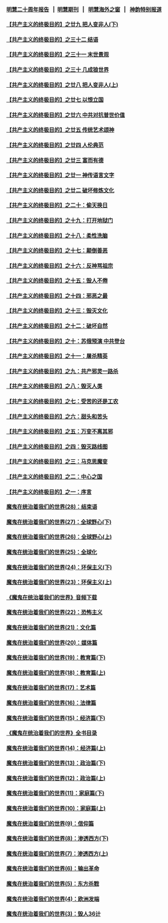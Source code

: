 #### [明慧二十周年报告](https://github.com/gfw-breaker/mh-reports/blob/master/README.md?t=07231721) &nbsp;&nbsp;|&nbsp;&nbsp;[明慧期刊](https://github.com/gfw-breaker/mh-qikan) &nbsp;&nbsp;|&nbsp;&nbsp; [明慧海外之窗](https://github.com/gfw-breaker/mh-news/blob/master/README.md?t=07231721) &nbsp;&nbsp;|&nbsp;&nbsp; [神韵特别报道](https://github.com/gfw-breaker/mh-news/blob/master/shenyun.md?t=07231721) 

#### [【共产主义的终极目的】之廿九 把人变非人(下)](../pages/nsc422/n11344140.md?t=07231721) 

#### [【共产主义的终极目的】之三十二 结语](../pages/nsc422/n11360535.md?t=07231721) 

#### [【共产主义的终极目的】之三十一 末世景观](../pages/nsc422/n11351129.md?t=07231721) 

#### [【共产主义的终极目的】之三十 几成狼世界](../pages/nsc422/n11348280.md?t=07231721) 

#### [【共产主义的终极目的】之廿八 把人变非人(上)](../pages/nsc422/n11340492.md?t=07231721) 

#### [【共产主义的终极目的】之廿七 以恨立国](../pages/nsc422/n11336944.md?t=07231721) 

#### [【共产主义的终极目的】之廿六 中共对抗普世价值](../pages/nsc422/n11324785.md?t=07231721) 

#### [【共产主义的终极目的】之廿五 传统艺术颂神](../pages/nsc422/n11296396.md?t=07231721) 

#### [【共产主义的终极目的】之廿四 人伦典范](../pages/nsc422/n11296397.md?t=07231721) 

#### [【共产主义的终极目的】之廿三 富而有德](../pages/nsc422/n11283598.md?t=07231721) 

#### [【共产主义的终极目的】之廿一 神传语言文字](../pages/nsc422/n11263265.md?t=07231721) 

#### [【共产主义的终极目的】之廿二 破坏修炼文化](../pages/nsc422/n11245728.md?t=07231721) 

#### [【共产主义的终极目的】之二十：偷天换日](../pages/nsc422/n11238846.md?t=07231721) 

#### [【共产主义的终极目的】之十九：打开地狱门](../pages/nsc422/n11206376.md?t=07231721) 

#### [【共产主义的终极目的】之十八：柔性洗脑](../pages/nsc422/n11199994.md?t=07231721) 

#### [【共产主义的终极目的】之十七：颠倒善恶](../pages/nsc422/n11179782.md?t=07231721) 

#### [【共产主义的终极目的】之十六：反神骂祖宗](../pages/nsc422/n11166798.md?t=07231721) 

#### [【共产主义的终极目的】之十五：毁人不倦](../pages/nsc422/n11166792.md?t=07231721) 

#### [【共产主义的终极目的】之十四：邪恶之最](../pages/nsc422/n11150249.md?t=07231721) 

#### [【共产主义的终极目的】之十三：毁灭文化](../pages/nsc422/n11135227.md?t=07231721) 

#### [【共产主义的终极目的】之十二：破坏自然](../pages/nsc422/n11135214.md?t=07231721) 

#### [【共产主义的终极目的】之十：苏俄预演 中共登台](../pages/nsc422/n11118424.md?t=07231721) 

#### [【共产主义的终极目的】之十一：屠杀精英](../pages/nsc422/n11118442.md?t=07231721) 

#### [【共产主义的终极目的】之九：共产邪灵一路杀](../pages/nsc422/n11114139.md?t=07231721) 

#### [【共产主义的终极目的】之八：毁灭人类](../pages/nsc422/n11108503.md?t=07231721) 

#### [【共产主义的终极目的】之七：受苦的还是工农](../pages/nsc422/n11101809.md?t=07231721) 

#### [【共产主义的终极目的】之六：甜头和苦头](../pages/nsc422/n11096971.md?t=07231721) 

#### [【共产主义的终极目的】之五：万变不离其邪](../pages/nsc422/n11091285.md?t=07231721) 

#### [【共产主义的终极目的】之四：毁灭路线图](../pages/nsc422/n11086284.md?t=07231721) 

#### [【共产主义的终极目的】之三：马克思魔变](../pages/nsc422/n11061941.md?t=07231721) 

#### [【共产主义的终极目的】之二：中心之国](../pages/nsc422/n11047728.md?t=07231721) 

#### [【共产主义的终极目的】之一：序言](../pages/nsc422/n11086077.md?t=07231721) 

#### [魔鬼在统治着我们的世界(28)：结束语](../pages/nsc422/n10936246.md?t=07231721) 

#### [魔鬼在统治着我们的世界(27)：全球野心(下)](../pages/nsc422/n10928319.md?t=07231721) 

#### [魔鬼在统治着我们的世界(26)：全球野心(上)](../pages/nsc422/n10900318.md?t=07231721) 

#### [魔鬼在统治着我们的世界(25)：全球化](../pages/nsc422/n10788205.md?t=07231721) 

#### [魔鬼在统治着我们的世界(24)：环保主义(下)](../pages/nsc422/n10695307.md?t=07231721) 

#### [魔鬼在统治着我们的世界(23)：环保主义(上)](../pages/nsc422/n10688613.md?t=07231721) 

#### [《魔鬼在统治着我们的世界》音频下载](../pages/nsc422/n10635553.md?t=07231721) 

#### [魔鬼在统治着我们的世界(22)：恐怖主义](../pages/nsc422/n10614727.md?t=07231721) 

#### [魔鬼在统治着我们的世界(21)：文化篇](../pages/nsc422/n10597706.md?t=07231721) 

#### [魔鬼在统治着我们的世界(20)：媒体篇](../pages/nsc422/n10586579.md?t=07231721) 

#### [魔鬼在统治着我们的世界(19)：教育篇(下)](../pages/nsc422/n10564808.md?t=07231721) 

#### [魔鬼在统治着我们的世界(18)：教育篇(上)](../pages/nsc422/n10526970.md?t=07231721) 

#### [魔鬼在统治着我们的世界(17)：艺术篇](../pages/nsc422/n10499093.md?t=07231721) 

#### [魔鬼在统治着我们的世界(16)：法律篇](../pages/nsc422/n10485969.md?t=07231721) 

#### [魔鬼在统治着我们的世界(15)：经济篇(下)](../pages/nsc422/n10469975.md?t=07231721) 

#### [《魔鬼在统治着我们的世界》全书目录](../pages/nsc422/n10464261.md?t=07231721) 

#### [魔鬼在统治着我们的世界(14)：经济篇(上)](../pages/nsc422/n10457370.md?t=07231721) 

#### [魔鬼在统治着我们的世界(13)：政治篇(下)](../pages/nsc422/n10448270.md?t=07231721) 

#### [魔鬼在统治着我们的世界(12)：政治篇(上)](../pages/nsc422/n10444576.md?t=07231721) 

#### [魔鬼在统治着我们的世界(11)：家庭篇(下)](../pages/nsc422/n10440961.md?t=07231721) 

#### [魔鬼在统治着我们的世界(10)：家庭篇(上)](../pages/nsc422/n10435448.md?t=07231721) 

#### [魔鬼在统治着我们的世界(9)：信仰篇](../pages/nsc422/n10432159.md?t=07231721) 

#### [魔鬼在统治着我们的世界(8)：渗透西方(下)](../pages/nsc422/n10429603.md?t=07231721) 

#### [魔鬼在统治着我们的世界(7)：渗透西方(上)](../pages/nsc422/n10426013.md?t=07231721) 

#### [魔鬼在统治着我们的世界(6)：输出革命](../pages/nsc422/n10421536.md?t=07231721) 

#### [魔鬼在统治着我们的世界(5)：东方杀戮](../pages/nsc422/n10417707.md?t=07231721) 

#### [魔鬼在统治着我们的世界(4)：欧洲发端](../pages/nsc422/n10414890.md?t=07231721) 

#### [魔鬼在统治着我们的世界(3)：毁人36计](../pages/nsc422/n10411583.md?t=07231721) 

